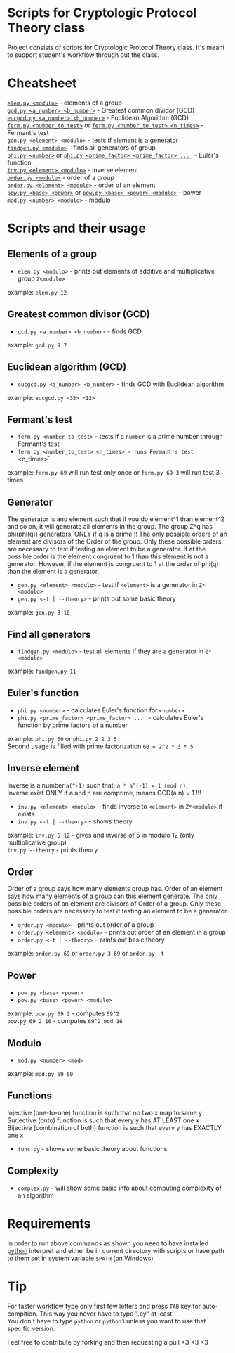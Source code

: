 # Scripts for Cryptologic Protocol Theory class
Project consists of scripts for Cryptologic Protocol Theory class. It's meant to support student's workflow through out the class.

# Cheatsheet
[`elem.py <modulo>`](#elem) - elements of a group  
[`gcd.py <a_number> <b_number>`](#gcd) - Greatest common dividor (GCD)  
[`eucgcd.py <a_number> <b_number>`](#eucgcd) - Euclidean Algorithm (GCD)  
[`ferm.py <number_to_test>`](#ferm) or [`ferm.py <number_to_test> <n_times>`](#ferm) - Fermant's test  
[`gen.py <element> <modulo>`](#gen) - tests if element is a generator  
[`findgen.py <modulo>`](#findgen) - finds all generators of group  
[`phi.py <number>`](#phi) or [`phi.py <prime_factor> <prime_factor> ... `](#phi) - Euler's function  
[`inv.py <element> <modulo>`](#inv) - inverse element  
[`order.py <modulo>`](#order) - order of a group  
[`order.py <element> <modulo>`](#order) - order of an element  
[`pow.py <base> <power>`](#pow) or [`pow.py <base> <power> <modulo>`](#pow) - power  
[`mod.py <number> <modulo>`](#mod) - modulo

# Scripts and their usage
## <a name="elem"></a>Elements of a group
* `elem.py <modulo>` - prints out elements of additive and multiplicative group `Z<modulo>`

example: `elem.py 12`

## <a name="gcd"></a>Greatest common divisor (GCD)
* `gcd.py <a_number> <b_number>` - finds GCD

example: `gcd.py 9 7`

## <a name="eucgcd"></a>Euclidean algorithm (GCD)
* `eucgcd.py <a_number> <b_number>` - finds GCD with Euclidean algorithm

example: `eucgcd.py <33> <12>`

## <a name="ferm"></a>Fermant's test
* `ferm.py <number_to_test>` - tests if a `number` is a prime number through Fermant's test
* `ferm.py <number_to_test> <n_times> - runs Fermant's test `<n_times>`

example: `ferm.py 69` will run test only once or `ferm.py 69 3` will run test 3 times

## <a name="gen"></a>Generator
The generator is and element such that if you do element^1 than element^2 and so on, it will generate all elements in the group.
The group Z*q has phi(phi(q)) generators, ONLY if q is a prime!!! The only possible orders of an element are divisors of the Order of the group.
Only these possible orders are necessary to test if testing an element to be a generator. If at the possible order is the element congruent to 1 than this element is not a generator.
However, if the element is congruent to 1 at the order of phi(q) than the element is a generator.
* `gen.py <element> <modulo>` - test if `<element>` is a generator in `Z*<modulo>`
* `gen.py <-t | --theory>` - prints out some basic theory

example: `gen.py 3 10`

## <a name="findgen"></a>Find all generators
* `findgen.py <modulo>` - test all elements if they are a generator in `Z*<modulo>`

example: `findgen.py 11`

## <a name="phi"></a>Euler's function
* `phi.py <number>` - calculates Euler's function for `<number>`
* `phi.py <prime_factor> <prime_factor> ... ` - calculates Euler's function by prime factors of a number

example: `phi.py 60` or `phi.py 2 2 3 5`  
Second usage is filled with prime factorization `60 = 2^2 * 3 * 5`

## <a name="inv"></a>Inverse element
Inverse is a number `a(^-1)` such that: `a * a^(-1) = 1 (mod n)`.  
Inverse exist ONLY if a and n are comprime, means GCD(a,n) = 1 !!!
* `inv.py <element> <modulo>` - finds inverse to `<element>` in `Z*<modulo>` if exists
* `inv.py <-t | --theory>` - shows theory

example: `inv.py 5 12` - gives and inverse of 5 in modulo 12 (only multiplicative group)  
`inv.py --theory` - prints theory

## <a name="order"></a>Order
Order of a group says how many elements group has. Order of an element says how many elements of a group can this element generate.
The only possible orders of an element are divisors of Order of a group. Only these possible orders are necessary to test if testing an element to be a generator.
* `order.py <modulo>`  - prints out order of a group
* `order.py <element> <modulo>` - prints out order of an element in a group
* `order.py <-t | --theory>` - prints out basic theory

example: `order.py 69` or `order.py 3 69` or `order.py -t`

## <a name="pow"></a>Power
* `pow.py <base> <power>`
* `pow.py <base> <power> <modulo>`

example: `pow.py 69 2` - computes `69^2`  
 `pow.py 69 2 16` - computes `69^2 mod 16`

## <a name="mod"></a>Modulo
* `mod.py <number> <mod>`

example: `mod.py 69 60`


## Functions
Injective (one-to-one) function is such that no two x map to same y  
Surjective (onto) function is such that every y has AT LEAST one x  
Bijective (combination of both) function is such that every y has EXACTLY one x

* `func.py` - shows some basic theory about functions

## Complexity
* `complex.py` - will show some basic info about computing complexity of an algorithm

# Requirements
In order to run above commands as shown you need to have installed [python](https://www.python.org/downloads/) interpret and either be in current directory with scripts or have path to them set in system variable `$PATH` (on Windows)

# Tip
For faster workflow type only first few letters and press `TAB` key for auto-compltion. This way you never have to type ".py" at least.  
You don't have to type `python` or `python3` unless you want to use that specific version.

Feel free to contribute by forking and then requesting a pull <3 <3 <3

